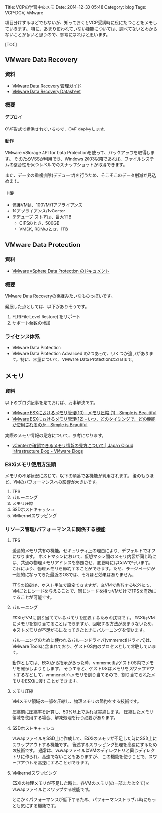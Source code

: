 Title: VCPの学習中のメモ
Date: 2014-12-30 05:48
Category: blog
Tags: VCP-DCV, VMware

項目分けするほどでもないが、知っておくとVCP受講時に役にたつことをメモしていきます。
特に、あまり使われていない機能については、調べてないとわからないことが多いと思うので、参考になればと思います。

[TOC]

## VMware Data Recovery
### 資料

- [VMware Data Recovery 管理ガイド](http://www.vmware.com/files/jp/pdf/VMware-Data-Recovery-AG-JA.pdf)
- [VMware Data Recovery Datasheet](http://www.vmware.com/files/jp/pdf/data_recovery_datasheet.pdf)

### 概要
#### デプロイ
OVF形式で提供されているので、OVF deployします。

#### 動作
VMware vStorage API for Data Protectionを使って、バックアップを取得します。
そのためVSSが利用でき、Windows 2003以降であれば、ファイルシステムの整合性を保つレベルでのスナップショットが取得できます。

また、データの重複排除(デデュープ)を行うため、そこそこのデータ削減が見込めます。

#### 上限

- 保護VMは、100VM/1アプライアンス
- 10アプライアンス/1vCenter
- デデュープ ストアは、最大1TB
    - CIFSのとき、500GB
    - VMDK, RDMのとき、1TB

## VMware Data Protection
### 資料
- [VMware vSphere Data Protection のドキュメント](http://www.vmware.com/jp/support/support-resources/pubs/vdr_pubs)

### 概要
VMware Data Recoveryの後継みたいなものっぽいです。

発展した点としては、以下がありそうです。

1. FLR(File Level Restore) をサポート
2. サポート台数の増加

### ライセンス体系

- VMware Data Protection
- VMware Data Protection Advanced
の2つあって、いくつか違いがあります。特に、容量について、VMware Data Protectionは2TBまで。

## メモリ
### 資料
以下のブログ記事を見ておけば、万事解決です。

- [VMware ESXにおけるメモリ管理(10) - メモリ圧縮 (1) - Simple is Beautiful](http://d.hatena.ne.jp/takaochan/20110111/1294755765)
- [VMware ESXにおけるメモリ管理(12) - いつ、どのタイミングで、どの機能が使用されるのか - Simple is Beautiful](http://d.hatena.ne.jp/takaochan/20110321/1300718342)

実際のメモリ情報の見方について、参考になります。

- [vCenterで確認できるメモリ情報の見方について | Japan Cloud Infrastructure Blog - VMware Blogs](http://blogs.vmware.com/jp-cim/2014/04/vcenter_memory.html)

### ESXiメモリ使用方法順
メモリの不足状況に応じて、以下の順番で各機能が利用されます。
後のものほど、VMのパフォーマンスへの影響が大きいです。

1. TPS
2. バルーニング
3. メモリ圧縮
4. SSDホストキャッシュ
5. VMkernelスワッピング


### リソース管理/パフォーマンスに関係する機能
1. TPS

    透過的メモリ共有の機能。セキュリティ上の理由により、デフォルトでオフになります。
    ホストマシンにおいて、仮想マシン間のメモリ内容が同じ時には、共通の物理メモリアドレスを参照させ、変更時にはCoWで行います。
    これにより、物理メモリを節約することができます。ただ、ラージページが一般的になってきた最近のOSでは、それほど効果はありません。

    TPSの設定は、ホスト単位で設定できますが、全VMで共有する以外にも、VMごとにシードを与えることで、同じシードを持つVMだけでTPSを有効にすることが可能です。

2. バルーニング

    ESXiがVMに割り当てているメモリを回収するための技術です。
    ESXiはVMにメモリを割り当てることはできますが、回収する方法があまりないため、ホストメモリが不足がちになってきたときにバルーニングを使います。

    バルーニングのために使われるバルーンドライバ(vmmemctlドライバ)は、VMware Toolsに含まれており、ゲストOS内のプロセスとして常駐しています。

    動作としては、ESXiから指示があった時、vmmemctlはゲストOS内でメモリを確保しようとします。
    そうすると、ゲストOSはメモリをスワップアウトするなどして、vmmemctlへメモリを割り当てるので、割り当てられたメモリをESXiに渡すことができます。

3. メモリ圧縮

    VMメモリ領域の一部を圧縮し、物理メモリの節約をする技術です。

    圧縮前に圧縮率を計算し、50%以上であれば実施します。
    圧縮したメモリ領域を使用する場合、解凍処理を行う必要があります。

4. SSDホストキャッシュ

    vswapファイルをSSD上に作成して、ESXiのメモリが不足した時にSSD上にスワップアウトする機能です。
    後述するスワッピング処理を高速にするための技術です。
    通常は、vswapファイルはVMのディレクトリと同じディレクトリに作られ、高速でないこともありますが、
    この機能を使うことで、スワップアウトを高速にすることができます。


5. VMkernelスワッピング

    ESXiの物理メモリが不足した時に、各VMのメモリ(の一部または全て)を vswapファイルにスワップする機能です。

    とにかくパフォーマンスが低下するため、パフォーマンストラブル時にもっとも気にする機能です。


